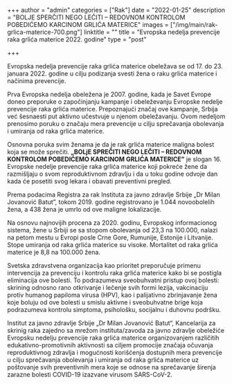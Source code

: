 +++
author = "admin"
categories = ["Rak"]
date = "2022-01-25"
description = "BOLJE SPERČITI NEGO LEČITI – REDOVNOM KONTROLOM POBEDIĆEMO KARCINOM GRLIĆA MATERICE"
images = ["/img/main/rak-grlica-materice-700.png"]
linktitle = ""
title = "Evropska nedelja prevencije raka grlića materice 2022. godine"
type = "post"

+++

Evropska nedelja prevencije raka grlića materice obeležava se od 17. do 23. januara 2022. godine u cilju podizanja svesti žena o raku grlića materice i načinima prevencije.

Prva Evropska nedelja obeležena je 2007. godine, kada je Savet Evrope doneo preporuke o započinjanju kampanje i obeleževanju Evropske nedelje prevencije raka grlića materice. Prepoznajući značaj ove kampanje, Srbija već šesnaesti put aktivno učestvuje u njenom obeležavanju. Ovom nedeljom prenosimo poruku o značaju mera prevencije u cilju sprečavanja obolevanja i umiranja od raka grlića materice.

Osnovna poruka svim ženama je da je rak grlića materice maligna bolest koja se može sprečiti. **„BOLjE SPREČITI NEGO LEČITI – REDOVNOM KONTROLOM POBEDIĆEMO KARCINOM GRLIĆA MATERICE”** je slogan 16. Evropske nedelje prevencije raka grlića materice koji pokreće žene da razmišljaju o svom reproduktivnom zdravlju i da u toku godine odvoje dan kada će posetiti svog lekara i obavati preventivni pregled.

Prema podacima Registra za rak Instituta za javno zdravlje Srbije „Dr Milan Jovanović Batut”, tokom 2019. godine registrovano je 1.044 novoobolelih žena, a 438 žena je umrlo od ove maligne lokalizacije.

Na osnovu najnovijih procena za 2020. godinu, Evropskog informacionog sistema, žene u Srbiji se sa stopom obolevanja od 23,3 na 100.000, nalazi na petom mestu u Evropi posle Crne Gore, Rumunije, Estonije i Litvanije. Stope umiranja od raka grlića materice su visoke. Mortalitet od raka grlića materice je 8,8 na 100.000 žena.

Svetska zdravstvena organizacija kao prioritet preporučuje primenu intervencija za prevenciju i kontrolu raka grlića materice kako bi se postigla eliminacija ove bolesti. To podrazumeva sveobuhvatni pristup ovoj bolesti: skrining odnosno rano otkrivanje i lečenje svih formi lezija, vakcinaciju protiv humanog papiloma virusa (HPV), kao i palijativno zbrinjavanje žena koje boluju od ove bolesti u smislu aktivne i sveobuhvatne brige koja podrazumeva kontrolu simptoma, psihološku, socijalnu i duhovnu podršku.

Institut za javno zdravlje Srbije „Dr Milan Jovanović Batut“, Kancelarija za skrinig raka zajedno sa mrežom instituta/zavoda za javno zdravlje obeležiće Evropsku nedelju prevencije raka grlića materice organizovanjem različitih edukativno-promotivnih aktivnosti sa ciljem promocije značaja očuvanja reproduktivnog zdravlja i mogućnosti korišćenja dostupnih mera prevencije u cilju sprečavanja obolevanja i umiranja od raka grlića materice uz poštovanje svih preventivnih mera koje se odnose na sprečavanje širenja zarazne bolesti COVID-19 izazvane virusom SARS-CoV-2.
